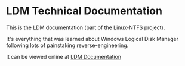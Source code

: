 # LDM Technical Documentation

This is the LDM documentation (part of the Linux-NTFS project).

It's everything that was learned about Windows Logical Disk Manager
following lots of painstaking reverse-engineering.

It can be viewed online at [LDM Documentation](https://flatcap.org/linux-ntfs/ldm/index.html)

